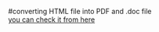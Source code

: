 #converting HTML file into PDF and .doc file <br>
[you can check it from here](http://test009.unaux.com/)
